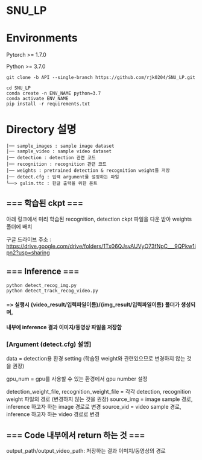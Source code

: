 # SNU_LP

# Environments
Pytorch >= 1.7.0

Python >= 3.7.0

```
git clone -b API --single-branch https://github.com/rjk0204/SNU_LP.git

cd SNU_LP
conda create -n ENV_NAME python=3.7
conda activate ENV_NAME
pip install -r requirements.txt
```

# Directory 설명
    |── sample_images : sample image dataset
    |── sample_video : sample video dataset
    |── detection : detection 관련 코드
    |── recognition : recognition 관련 코드
    |── weights : pretrained detection & recognition weight들 저장
    |── detect.cfg : 입력 argument를 설정하는 파일
    └──> gulim.ttc : 한글 출력을 위한 폰트

## === 학습된 ckpt ===

아래 링크에서 미리 학습된 recognition, detection ckpt 파일을 다운 받아 weights 폴더에 배치

구글 드라이브 주소 : https://drive.google.com/drive/folders/1Tx06QJsvAUVyO73fNpC___9QPkw1ipn2?usp=sharing

## === Inference ===
```
python detect_recog_img.py
python detect_track_recog_video.py
```
#### => 실행시 {video_result/입력파일이름}/{img_result/입력파일이름}  폴더가 생성되며, 
#### 내부에 inference 결과 이미지/동영상 파일을 저장함



### [Argument (detect.cfg) 설명]


data = detection용 환경 setting (학습된 weight와 관련있으므로 변경하지 않는 것을 권장)

gpu_num = gpu를 사용할 수 있는 환경에서 gpu number 설정


detection_weight_file, recognition_weight_file = 각각 detection, recognition weight 파일의 경로 (변경하지 않는 것을 권장)
source_img = image sample 경로, inference 하고자 하는 image 경로로 변경
source_vid = video sample 경로, inference 하고자 하는 video 경로로 변경

## === Code 내부에서 return 하는 것 ===

output_path/output_video_path: 저장하는 결과 이미지/동영상의 경로
